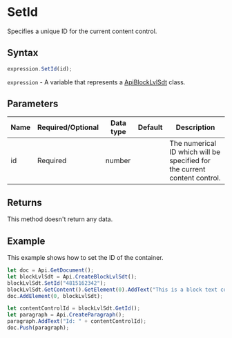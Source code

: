 # SetId

Specifies a unique ID for the current content control.

## Syntax

```javascript
expression.SetId(id);
```

`expression` - A variable that represents a [ApiBlockLvlSdt](../ApiBlockLvlSdt.md) class.

## Parameters

| **Name** | **Required/Optional** | **Data type** | **Default** | **Description** |
| ------------- | ------------- | ------------- | ------------- | ------------- |
| id | Required | number |  | The numerical ID which will be specified for the current content control. |

## Returns

This method doesn't return any data.

## Example

This example shows how to set the ID of the container.

```javascript editor-docx
let doc = Api.GetDocument();
let blockLvlSdt = Api.CreateBlockLvlSdt();
blockLvlSdt.SetId("4815162342");
blockLvlSdt.GetContent().GetElement(0).AddText("This is a block text content control with an ID set to it.");
doc.AddElement(0, blockLvlSdt);

let contentControlId = blockLvlSdt.GetId();
let paragraph = Api.CreateParagraph();
paragraph.AddText("Id: " + contentControlId);
doc.Push(paragraph);

```
